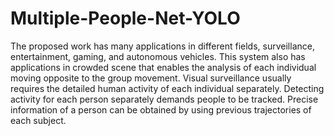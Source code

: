# Multiple-People-Net-YOLO

The proposed work has many applications in different fields, surveillance, entertainment, gaming, and autonomous vehicles. 
This system also has applications in crowded scene that enables the analysis of each individual moving opposite to the group movement. Visual surveillance usually requires the detailed human activity of each individual separately. Detecting activity for 
each person separately demands people to be tracked. Precise information of a person can be obtained by using previous trajectories of each subject.
